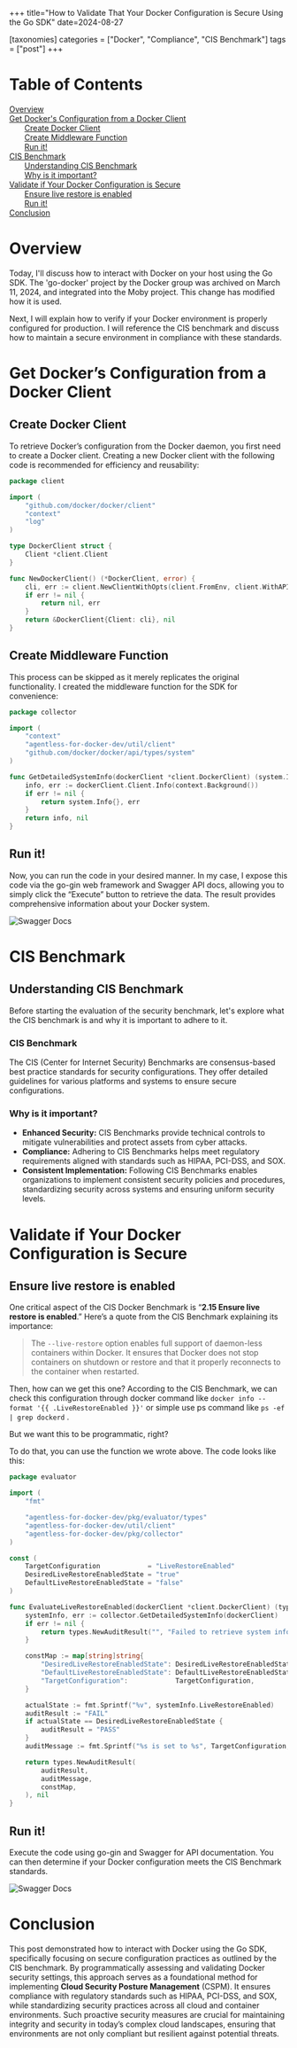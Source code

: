 +++
title="How to Validate That Your Docker Configuration is Secure Using the Go SDK"
date=2024-08-27

[taxonomies]
categories = ["Docker", "Compliance", "CIS Benchmark"]
tags = ["post"]
+++

# Table of Contents
[Overview](#overview) <br/>
[Get Docker's Configuration from a Docker Client](#get-dockers-configuration-from-a-docker-client) <br/>
&nbsp;&nbsp;&nbsp;&nbsp;&nbsp;&nbsp;&nbsp;[Create Docker Client](#create-docker-client) <br/>
&nbsp;&nbsp;&nbsp;&nbsp;&nbsp;&nbsp;&nbsp;[Create Middleware Function](#create-middleware-function) <br/>
&nbsp;&nbsp;&nbsp;&nbsp;&nbsp;&nbsp;&nbsp;[Run it!](#run-it) <br/>
[CIS Benchmark](#cis-benchmark) <br/>
&nbsp;&nbsp;&nbsp;&nbsp;&nbsp;&nbsp;&nbsp;[Understanding CIS Benchmark](#understanding-cis-benchmark) <br/>
&nbsp;&nbsp;&nbsp;&nbsp;&nbsp;&nbsp;&nbsp;[Why is it important?](#why-is-it-important) <br/>
[Validate if Your Docker Configuration is Secure](#validate-if-your-docker-configuration-is-secure) <br/>
&nbsp;&nbsp;&nbsp;&nbsp;&nbsp;&nbsp;&nbsp;[Ensure live restore is enabled](#ensure-live-restore-is-enabled) <br/>
&nbsp;&nbsp;&nbsp;&nbsp;&nbsp;&nbsp;&nbsp;[Run it!](#run-it) <br/>
[Conclusion](#conclusion) <br/>

# Overview

Today, I'll discuss how to interact with Docker on your host using the Go SDK. The 'go-docker' project by the Docker group was archived on March 11, 2024, and integrated into the Moby project. This change has modified how it is used.

Next, I will explain how to verify if your Docker environment is properly configured for production. I will reference the CIS benchmark and discuss how to maintain a secure environment in compliance with these standards.


# Get Docker’s Configuration from a Docker Client
## Create Docker Client

To retrieve Docker’s configuration from the Docker daemon, you first need to create a Docker client. Creating a new Docker client with the following code is recommended for efficiency and reusability:

```go
package client

import (
    "github.com/docker/docker/client"
    "context"
    "log"
)

type DockerClient struct {
    Client *client.Client
}

func NewDockerClient() (*DockerClient, error) {
    cli, err := client.NewClientWithOpts(client.FromEnv, client.WithAPIVersionNegotiation())
    if err != nil {
        return nil, err
    }
    return &DockerClient{Client: cli}, nil
}
```

## Create Middleware Function

This process can be skipped as it merely replicates the original functionality. I created the middleware function for the SDK for convenience:

```go
package collector

import (
    "context"
    "agentless-for-docker-dev/util/client"
    "github.com/docker/docker/api/types/system"
)

func GetDetailedSystemInfo(dockerClient *client.DockerClient) (system.Info, error) {
    info, err := dockerClient.Client.Info(context.Background())
    if err != nil {
        return system.Info{}, err
    }
    return info, nil
}

```

## Run it!

Now, you can run the code in your desired manner. In my case, I expose this code via the go-gin web framework and Swagger API docs, allowing you to simply click the “Execute” button to retrieve the data. The result provides comprehensive information about your Docker system.

![Swagger Docs](https://github.com/user-attachments/assets/18f13d19-7271-4dd9-932d-13eefe592846)


# CIS Benchmark

## Understanding CIS Benchmark

Before starting the evaluation of the security benchmark, let's explore what the CIS benchmark is and why it is important to adhere to it.

### CIS Benchmark

The CIS (Center for Internet Security) Benchmarks are consensus-based best practice standards for security configurations. They offer detailed guidelines for various platforms and systems to ensure secure configurations.

### Why is it important?

- **Enhanced Security:** CIS Benchmarks provide technical controls to mitigate vulnerabilities and protect assets from cyber attacks.
- **Compliance:** Adhering to CIS Benchmarks helps meet regulatory requirements aligned with standards such as HIPAA, PCI-DSS, and SOX.
- **Consistent Implementation:** Following CIS Benchmarks enables organizations to implement consistent security policies and procedures, standardizing security across systems and ensuring uniform security levels.


# Validate if Your Docker Configuration is Secure

## **Ensure live restore is enabled**

One critical aspect of the CIS Docker Benchmark is “**2.15 Ensure live restore is enabled**.” Here’s a quote from the CIS Benchmark explaining its importance:

> The `--live-restore` option enables full support of daemon-less containers within Docker. It ensures that Docker does not stop containers on shutdown or restore and that it properly reconnects to the container when restarted.
> 

Then, how can we get this one? According to the CIS Benchmark, we can check this configuration through docker command like `docker info --format '{{ .LiveRestoreEnabled }}'`  or simple use ps command like `ps -ef | grep dockerd` .

But we want this to be programmatic, right?

To do that, you can use the function we wrote above. The code looks like this:

```go
package evaluator

import (
    "fmt"

    "agentless-for-docker-dev/pkg/evaluator/types"
    "agentless-for-docker-dev/util/client"
    "agentless-for-docker-dev/pkg/collector"
)

const (
    TargetConfiguration            = "LiveRestoreEnabled"
    DesiredLiveRestoreEnabledState = "true"
    DefaultLiveRestoreEnabledState = "false"
)

func EvaluateLiveRestoreEnabled(dockerClient *client.DockerClient) (types.AuditResult, error) {
    systemInfo, err := collector.GetDetailedSystemInfo(dockerClient)
    if err != nil {
        return types.NewAuditResult("", "Failed to retrieve system info", nil), err
    }

    constMap := map[string]string{
        "DesiredLiveRestoreEnabledState": DesiredLiveRestoreEnabledState,
        "DefaultLiveRestoreEnabledState": DefaultLiveRestoreEnabledState,
        "TargetConfiguration":            TargetConfiguration,
    }

    actualState := fmt.Sprintf("%v", systemInfo.LiveRestoreEnabled)
    auditResult := "FAIL"
    if actualState == DesiredLiveRestoreEnabledState {
        auditResult = "PASS"
    }
    auditMessage := fmt.Sprintf("%s is set to %s", TargetConfiguration, actualState)

    return types.NewAuditResult(
        auditResult,
        auditMessage,
        constMap,
    ), nil
}
```

## Run it!

Execute the code using go-gin and Swagger for API documentation. You can then determine if your Docker configuration meets the CIS Benchmark standards.

![Swagger Docs](https://github.com/user-attachments/assets/792a4d53-f0b2-4f29-bd19-1c9538fe071c)


# Conclusion

This post demonstrated how to interact with Docker using the Go SDK, specifically focusing on secure configuration practices as outlined by the CIS benchmark. By programmatically assessing and validating Docker security settings, this approach serves as a foundational method for implementing **Cloud Security Posture Management** (CSPM). It ensures compliance with regulatory standards such as HIPAA, PCI-DSS, and SOX, while standardizing security practices across all cloud and container environments. Such proactive security measures are crucial for maintaining integrity and security in today’s complex cloud landscapes, ensuring that environments are not only compliant but resilient against potential threats.